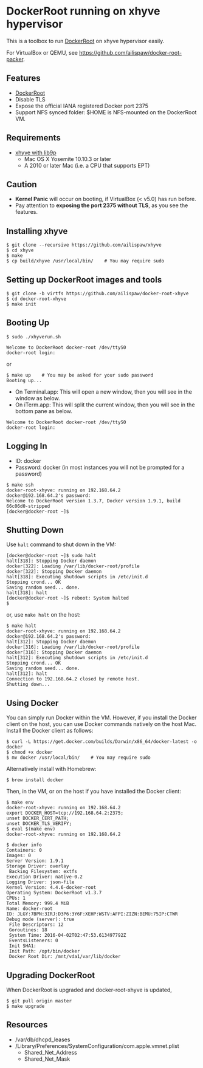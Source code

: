 # DockerRoot running on xhyve hypervisor

This is a toolbox to run [DockerRoot](https://github.com/ailispaw/docker-root) on xhyve hypervisor easily.

For VirtualBox or QEMU, see https://github.com/ailispaw/docker-root-packer.

## Features

- [DockerRoot](https://github.com/ailispaw/docker-root)
- Disable TLS
- Expose the official IANA registered Docker port 2375
- Support NFS synced folder: $HOME is NFS-mounted on the DockerRoot VM.

## Requirements

- [xhyve with lib9p](https://github.com/ailispaw/xhyve)
  - Mac OS X Yosemite 10.10.3 or later
  - A 2010 or later Mac (i.e. a CPU that supports EPT)

## Caution

- **Kernel Panic** will occur on booting, if VirtualBox (< v5.0) has run before.
- Pay attention to **exposing the port 2375 without TLS**, as you see the features.

## Installing xhyve

```
$ git clone --recursive https://github.com/ailispaw/xhyve
$ cd xhyve
$ make
$ cp build/xhyve /usr/local/bin/    # You may require sudo
```

## Setting up DockerRoot images and tools

```
$ git clone -b virtfs https://github.com/ailispaw/docker-root-xhyve
$ cd docker-root-xhyve
$ make init
```

## Booting Up

```
$ sudo ./xhyverun.sh

Welcome to DockerRoot docker-root /dev/ttyS0
docker-root login: 
```

or

```
$ make up    # You may be asked for your sudo password
Booting up...
```

- On Terminal.app: This will open a new window, then you will see in the window as below.
- On iTerm.app: This will split the current window, then you will see in the bottom pane as below.

```
Welcome to DockerRoot docker-root /dev/ttyS0
docker-root login: 
```

## Logging In

- ID: docker
- Password: docker (in most instances you will not be prompted for a password)

```
$ make ssh
docker-root-xhyve: running on 192.168.64.2
docker@192.168.64.2's password: 
Welcome to DockerRoot version 1.3.7, Docker version 1.9.1, build 66c06d0-stripped
[docker@docker-root ~]$ 
```

## Shutting Down

Use `halt` command to shut down in the VM:

```
[docker@docker-root ~]$ sudo halt
halt[318]: Stopping Docker daemon
docker[322]: Loading /var/lib/docker-root/profile
docker[322]: Stopping Docker daemon
halt[318]: Executing shutdown scripts in /etc/init.d
Stopping crond... OK
Saving random seed... done.
halt[318]: halt
[docker@docker-root ~]$ reboot: System halted
$ 
```

or, use `make halt` on the host:

```
$ make halt
docker-root-xhyve: running on 192.168.64.2
docker@192.168.64.2's password:
halt[312]: Stopping Docker daemon
docker[316]: Loading /var/lib/docker-root/profile
docker[316]: Stopping Docker daemon
halt[312]: Executing shutdown scripts in /etc/init.d
Stopping crond... OK
Saving random seed... done.
halt[312]: halt
Connection to 192.168.64.2 closed by remote host.
Shutting down...
```

## Using Docker

You can simply run Docker within the VM. However, if you install the Docker client on the host, you can use Docker commands natively on the host Mac. Install the Docker client as follows:

```
$ curl -L https://get.docker.com/builds/Darwin/x86_64/docker-latest -o docker
$ chmod +x docker
$ mv docker /usr/local/bin/    # You may require sudo
```

Alternatively install with Homebrew:

```
$ brew install docker
```

Then, in the VM, or on the host if you have installed the Docker client:

```
$ make env
docker-root-xhyve: running on 192.168.64.2
export DOCKER_HOST=tcp://192.168.64.2:2375;
unset DOCKER_CERT_PATH;
unset DOCKER_TLS_VERIFY;
$ eval $(make env)
docker-root-xhyve: running on 192.168.64.2

$ docker info
Containers: 0
Images: 0
Server Version: 1.9.1
Storage Driver: overlay
 Backing Filesystem: extfs
Execution Driver: native-0.2
Logging Driver: json-file
Kernel Version: 4.4.6-docker-root
Operating System: DockerRoot v1.3.7
CPUs: 1
Total Memory: 999.4 MiB
Name: docker-root
ID: JLGY:7BPN:3IRJ:D3P6:3Y6F:XEHP:WSTV:AFPI:ZIZN:BEMU:75IP:CTWR
Debug mode (server): true
 File Descriptors: 12
 Goroutines: 18
 System Time: 2016-04-02T02:47:53.613497792Z
 EventsListeners: 0
 Init SHA1:
 Init Path: /opt/bin/docker
 Docker Root Dir: /mnt/vda1/var/lib/docker
```

## Upgrading DockerRoot

When DockerRoot is upgraded and docker-root-xhyve is updated,

```
$ git pull origin master
$ make upgrade
```

## Resources

- /var/db/dhcpd_leases
- /Library/Preferences/SystemConfiguration/com.apple.vmnet.plist
  - Shared_Net_Address
  - Shared_Net_Mask
